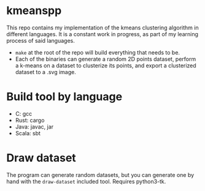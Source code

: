 # kmeanspp

This repo contains my implementation of the kmeans clustering algorithm in different languages.
It is a constant work in progress, as part of my learning process of said languages.

- `make` at the root of the repo will build everything that needs to be.
- Each of the binaries can generate a random 2D points dataset, perform a k-means on a dataset to clusterize its points, and export a clusterized dataset to a .svg image.

# Build tool by language

- C: gcc
- Rust: cargo
- Java: javac, jar
- Scala: sbt

# Draw dataset

The program can generate random datasets, but you can generate one by hand with the `draw-dataset` included tool. Requires python3-tk.
